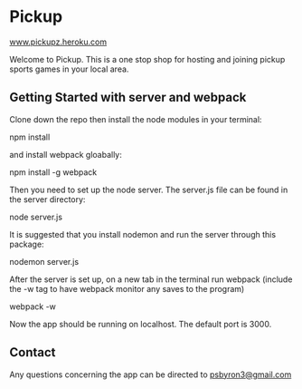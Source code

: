# Pickup

www.pickupz.heroku.com

Welcome to Pickup. This is a one stop shop for hosting and joining pickup sports games in your local area.

## Getting Started with server and webpack ##

Clone down the repo then install the node modules in your terminal:

npm install


and install webpack gloabally:

npm install -g webpack


Then you need to set up the node server. The server.js file can be found in the server directory:

node server.js


It is suggested that you install nodemon and run the server through this package:

nodemon server.js

After the server is set up, on a new tab in the terminal run webpack (include the -w tag to have webpack monitor any saves to the program)


webpack -w


Now the app should be running on localhost. The default port is 3000.


## Contact ##

Any questions concerning the app can be directed to psbyron3@gmail.com

